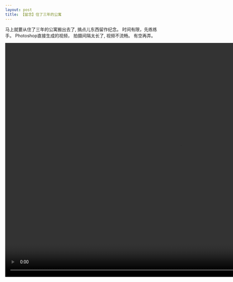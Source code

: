 ```yaml
---
layout: post
title: 【留念】住了三年的公寓
---
```


马上就要从住了三年的公寓搬出去了, 搞点儿东西留作纪念。
时间有限，先练练手。 Photoshop直接生成的视频， 拍摄间隔太长了, 视频不流畅。 有空再弄。

<video width="1125" height="750" controls="controls">
  <source src="images/Apartment.mp4" type="video/mp4">
</video>
